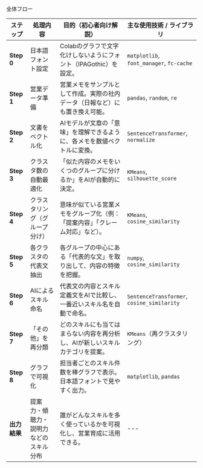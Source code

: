 全体フロー

| **ステップ**   | **処理内容**            | **目的（初心者向け解説）**                         | **主な使用技術 / ライブラリ**                         |
| ---------- | ------------------- | --------------------------------------- | ------------------------------------------ |
| **Step 0** | 日本語フォント設定           | Colabのグラフで文字化けしないようにフォント（IPAGothic）を設定。 | `matplotlib`, `font_manager`, `fc-cache`   |
| **Step 1** | 営業データ準備             | 営業メモをサンプルとして作成。実際の社内データ（日報など）にも置き換え可能。  | `pandas`, `random`, `re`                   |
| **Step 2** | 文書をベクトル化            | AIモデルが文章の「意味」を理解できるように、各メモを数値ベクトルに変換。   | `SentenceTransformer`, `normalize`         |
| **Step 3** | クラスタ数の自動最適化         | 「似た内容のメモをいくつのグループに分けるか」をAIが自動的に決定。      | `KMeans`, `silhouette_score`               |
| **Step 4** | クラスタリング（グループ分け）     | 意味が似ている営業メモをグループ化（例：「提案内容」「クレーム対応」など）。  | `KMeans`, `cosine_similarity`              |
| **Step 5** | 各クラスタの代表文抽出         | 各グループの中心にある「代表的な文」を取り出して、内容の特徴を把握。      | `numpy`, `cosine_similarity`               |
| **Step 6** | AIによるスキル命名          | 代表文の内容とスキル定義文をAIで比較し、一番近いスキル名を自動で命名。    | `SentenceTransformer`, `cosine_similarity` |
| **Step 7** | 「その他」を再分類           | どのスキルにも当てはまらない内容を再分析し、AIが新しいスキルカテゴリを提案。 | `KMeans`（再クラスタリング）                         |
| **Step 8** | グラフで可視化             | 担当者ごとのスキル件数を棒グラフで表示。日本語フォントで見やすく出力。     | `matplotlib`, `pandas`                     |
| **出力結果**   | 提案力・傾聴力・説明力などのスキル分布 | 誰がどんなスキルを多く使っているかを可視化し、営業育成に活用できる。      | ---                                        |
